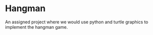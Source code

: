 # Hangman
An assigned project where we would use python and turtle graphics to implement the hangman game.
